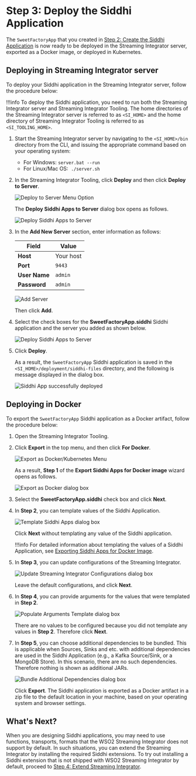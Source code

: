 # Step 3: Deploy the Siddhi Application

The `SweetFactoryApp` that you created in [Step 2: Create the Siddhi Application](create-the-siddhi-application.md) is now ready to be deployed in the Streaming Integrator server, exported as a Docker image, or deployed in Kubernetes.

## Deploying in Streaming Integrator server

To deploy your Siddhi application in the Streaming Integrator server, follow the procedure below:

!!!info
    To deploy the Siddhi application, you need to run both the Streaming Integrator server and Streaming Integrator Tooling. The home directories of the Streaming Integrator server is referred to as `<SI_HOME>` and the home directory of Streaming Integrator Tooling is referred to as `<SI_TOOLING_HOME>`.

1. Start the Streaming Integrator server by navigating to the `<SI_HOME>/bin` directory from the CLI, and issuing the appropriate command based on your operating system:</br>
   - For Windows: `server.bat --run`</br>
   - For Linux/Mac OS:  `./server.sh`

2. In the Streaming Integrator Tooling, click **Deploy** and then click **Deploy to Server**.

    ![Deploy to Server Menu Option](../../images/quick-start-guide-101/deploy-to-server-menu.png)

    The **Deploy Siddhi Apps to Server** dialog box opens as follows.

    ![Deploy Siddhi Apps to Server](../../images/quick-start-guide-101/deploy-to-server-dialog-box.png)

3. In the **Add New Server** section, enter information as follows:

    | Field           | Value                            |
    |-----------------|----------------------------------|
    | **Host**        | Your host                        |
    | **Port**        | `9443`                           |
    | **User Name**   | `admin`                          |
    | **Password**    | `admin`                          |

    ![Add Server](../../images/quick-start-guide-101/add-server.png)

    Then click **Add**.

4. Select the check boxes for the **SweetFactoryApp.siddhi** Siddhi application and the server you added as shown below.

    ![Deploy Siddhi Apps to Server](../../images/quick-start-guide-101/select-siddhi-app-and-server.png)

5. Click **Deploy**.

    As a result, the `SweetFactoryApp` Siddhi application is saved in the `<SI_HOME>/deployment/siddhi-files` directory, and the following is message displayed in the dialog box.

    ![Siddhi App successfully deployed](../../images/quick-start-guide-101/siddhi-app-successfully-deployed.png)


## Deploying in Docker

To export the `SweetFactoryApp` Siddhi application as a Docker artifact, follow the procedure below:

1. Open the Streaming Integrator Tooling.

2. Click **Export** in the top menu, and then click **For Docker**.

    ![Export as Docker/Kubernetes Menu](../../images/exporting-Siddhi-Applications/Export_Docker_k8s_Menu.png)

    As a result, **Step 1** of the **Export Siddhi Apps for Docker image** wizard opens as follows.
    
    ![Export as Docker dialog box](../../images/quick-start-guide-101/export-as-docker-dialog-box.png)
    
3. Select the **SweetFactoryApp.siddhi** check box and click **Next**.
    
4. In **Step 2**, you can template values of the Siddhi Application.
    
    ![Template Siddhi Apps dialog box](../../images/quick-start-guide-101/template-siddhi-apps-dialog-box.png)
    
    Click **Next** without templating any value of the Siddhi application.

    !!!info
        For detailed information about templating the values of a Siddhi Application, see [Exporting Siddhi Apps for Docker Image](../../develop/exporting-Siddhi-Files.md#exporting-siddhi-apps-for-docker-image).
    
5. In **Step 3**, you can update configurations of the Streaming Integrator.
    
    ![Update Streaming Integrator Configurations dialog box](../../images/quick-start-guide-101/update-streaming-integrator-configurations-dialog-box.png)
    
    Leave the default configurations, and click **Next**.
    
6. In **Step 4**, you can provide arguments for the values that were templated in **Step 2**.
    
    ![Populate Arguments Template dialog box](../../images/quick-start-guide-101/populate-arguments-template-dialog-box.png)
    
    There are no values to be configured because you did not template any values in **Step 2**. Therefore click **Next**.
    
7. In **Step 5**, you can choose additional dependencies to be bundled. This is applicable when Sources, Sinks and etc. with additional dependencies are used in the Siddhi Application (e.g., a Kafka Source/Sink, or a MongoDB Store).
    In this scenario, there are no such dependencies. Therefore nothing is shown as additional JARs.
    
    ![Bundle Additional Dependencies dialog box](../../images/quick-start-guide-101/bundle-additional-dependencies-dialog-box.png)
    
    Click **Export**. The Siddhi application is exported as a Docker artifact in a zip file to the default location in your machine, based on your operating system and browser settings.
    
## What's Next?

When you are designing Siddhi applications, you may need to use functions, transports, formats that the WSO2 Streaming Integrator does not support by default. In such situations, you can extend the Streaming Integrator by installing the required Siddhi extensions. To try out installing a Siddhi extension that is not shipped with WSO2 Streaming Integrator by default, proceed to [Step 4: Extend Streaming Integrator](extend-si.md).